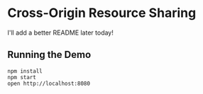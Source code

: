 # Cross-Origin Resource Sharing

I'll add a better README later today!

## Running the Demo

```
npm install
npm start
open http://localhost:8080
```
